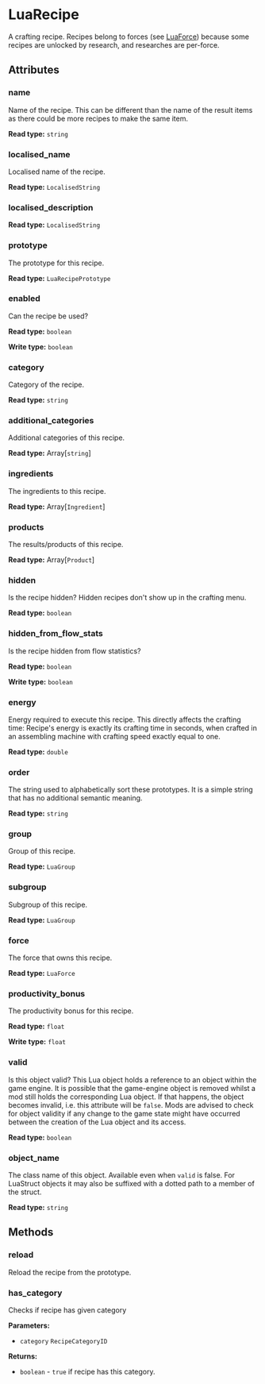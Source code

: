 # LuaRecipe

A crafting recipe. Recipes belong to forces (see [LuaForce](runtime:LuaForce)) because some recipes are unlocked by research, and researches are per-force.

## Attributes

### name

Name of the recipe. This can be different than the name of the result items as there could be more recipes to make the same item.

**Read type:** `string`

### localised_name

Localised name of the recipe.

**Read type:** `LocalisedString`

### localised_description

**Read type:** `LocalisedString`

### prototype

The prototype for this recipe.

**Read type:** `LuaRecipePrototype`

### enabled

Can the recipe be used?

**Read type:** `boolean`

**Write type:** `boolean`

### category

Category of the recipe.

**Read type:** `string`

### additional_categories

Additional categories of this recipe.

**Read type:** Array[`string`]

### ingredients

The ingredients to this recipe.

**Read type:** Array[`Ingredient`]

### products

The results/products of this recipe.

**Read type:** Array[`Product`]

### hidden

Is the recipe hidden? Hidden recipes don't show up in the crafting menu.

**Read type:** `boolean`

### hidden_from_flow_stats

Is the recipe hidden from flow statistics?

**Read type:** `boolean`

**Write type:** `boolean`

### energy

Energy required to execute this recipe. This directly affects the crafting time: Recipe's energy is exactly its crafting time in seconds, when crafted in an assembling machine with crafting speed exactly equal to one.

**Read type:** `double`

### order

The string used to alphabetically sort these prototypes. It is a simple string that has no additional semantic meaning.

**Read type:** `string`

### group

Group of this recipe.

**Read type:** `LuaGroup`

### subgroup

Subgroup of this recipe.

**Read type:** `LuaGroup`

### force

The force that owns this recipe.

**Read type:** `LuaForce`

### productivity_bonus

The productivity bonus for this recipe.

**Read type:** `float`

**Write type:** `float`

### valid

Is this object valid? This Lua object holds a reference to an object within the game engine. It is possible that the game-engine object is removed whilst a mod still holds the corresponding Lua object. If that happens, the object becomes invalid, i.e. this attribute will be `false`. Mods are advised to check for object validity if any change to the game state might have occurred between the creation of the Lua object and its access.

**Read type:** `boolean`

### object_name

The class name of this object. Available even when `valid` is false. For LuaStruct objects it may also be suffixed with a dotted path to a member of the struct.

**Read type:** `string`

## Methods

### reload

Reload the recipe from the prototype.

### has_category

Checks if recipe has given category

**Parameters:**

- `category` `RecipeCategoryID`

**Returns:**

- `boolean` - `true` if recipe has this category.

